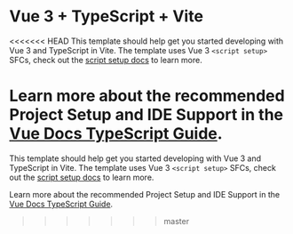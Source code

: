 # Vue 3 + TypeScript + Vite

<<<<<<< HEAD
This template should help get you started developing with Vue 3 and TypeScript in Vite. The template uses Vue 3 `<script setup>` SFCs, check out the [script setup docs](https://v3.vuejs.org/api/sfc-script-setup.html#sfc-script-setup) to learn more.

Learn more about the recommended Project Setup and IDE Support in the [Vue Docs TypeScript Guide](https://vuejs.org/guide/typescript/overview.html#project-setup).
=======
This template should help get you started developing with Vue 3 and TypeScript
in Vite. The template uses Vue 3 `<script setup>` SFCs, check out the
[script setup docs](https://v3.vuejs.org/api/sfc-script-setup.html#sfc-script-setup)
to learn more.

Learn more about the recommended Project Setup and IDE Support in the
[Vue Docs TypeScript Guide](https://vuejs.org/guide/typescript/overview.html#project-setup).
>>>>>>> master
